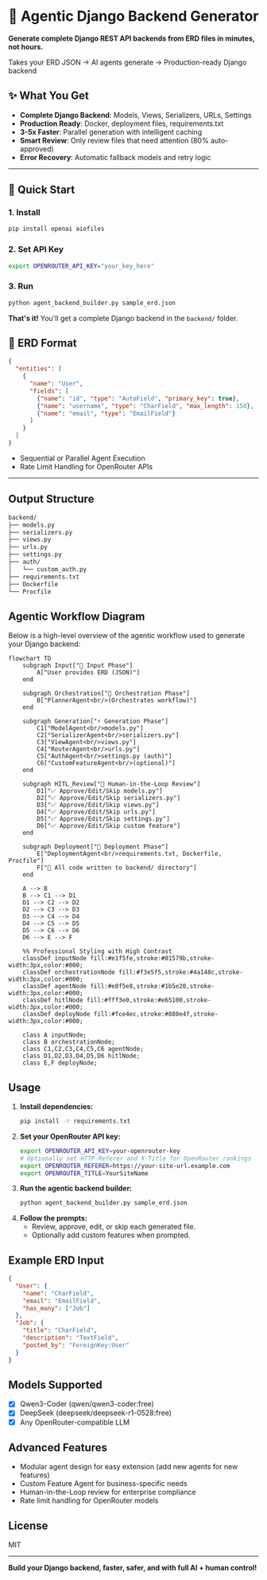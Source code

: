 # 🚀 Agentic Django Backend Generator

**Generate complete Django REST API backends from ERD files in minutes, not hours.**

Takes your ERD JSON → AI agents generate → Production-ready Django backend

## ✨ What You Get

- **Complete Django Backend**: Models, Views, Serializers, URLs, Settings
- **Production Ready**: Docker, deployment files, requirements.txt
- **3-5x Faster**: Parallel generation with intelligent caching
- **Smart Review**: Only review files that need attention (80% auto-approved)
- **Error Recovery**: Automatic fallback models and retry logic

---

## 🚀 Quick Start

### **1. Install**
```bash
pip install openai aiofiles
```

### **2. Set API Key**
```bash
export OPENROUTER_API_KEY="your_key_here"
```

### **3. Run**
```bash
python agent_backend_builder.py sample_erd.json
```

**That's it!** You'll get a complete Django backend in the `backend/` folder.

## 📝 ERD Format

```json
{
  "entities": [
    {
      "name": "User",
      "fields": [
        {"name": "id", "type": "AutoField", "primary_key": true},
        {"name": "username", "type": "CharField", "max_length": 150},
        {"name": "email", "type": "EmailField"}
      ]
    }
  ]
}
```  
- Sequential or Parallel Agent Execution  
- Rate Limit Handling for OpenRouter APIs  

---

## Output Structure

```bash
backend/
├── models.py
├── serializers.py
├── views.py
├── urls.py
├── settings.py
├── auth/
│   └── custom_auth.py
├── requirements.txt
├── Dockerfile
└── Procfile
```

## Agentic Workflow Diagram

Below is a high-level overview of the agentic workflow used to generate your Django backend:

```mermaid
flowchart TD
    subgraph Input["🎯 Input Phase"]
        A["User provides ERD (JSON)"]
    end

    subgraph Orchestration["🧠 Orchestration Phase"]
        B["PlannerAgent<br/>(Orchestrates workflow)"]
    end

    subgraph Generation["⚡ Generation Phase"]
        C1["ModelAgent<br/>models.py"]
        C2["SerializerAgent<br/>serializers.py"]
        C3["ViewAgent<br/>views.py"]
        C4["RouterAgent<br/>urls.py"]
        C5["AuthAgent<br/>settings.py (auth)"]
        C6["CustomFeatureAgent<br/>(optional)"]
    end

    subgraph HITL_Review["👤 Human-in-the-Loop Review"]
        D1["✅ Approve/Edit/Skip models.py"]
        D2["✅ Approve/Edit/Skip serializers.py"]
        D3["✅ Approve/Edit/Skip views.py"]
        D4["✅ Approve/Edit/Skip urls.py"]
        D5["✅ Approve/Edit/Skip settings.py"]
        D6["✅ Approve/Edit/Skip custom feature"]
    end

    subgraph Deployment["🚀 Deployment Phase"]
        E["DeploymentAgent<br/>requirements.txt, Dockerfile, Procfile"]
        F["📁 All code written to backend/ directory"]
    end

    A --> B
    B --> C1 --> D1
    D1 --> C2 --> D2
    D2 --> C3 --> D3
    D3 --> C4 --> D4
    D4 --> C5 --> D5
    D5 --> C6 --> D6
    D6 --> E --> F

    %% Professional Styling with High Contrast
    classDef inputNode fill:#e1f5fe,stroke:#01579b,stroke-width:3px,color:#000;
    classDef orchestrationNode fill:#f3e5f5,stroke:#4a148c,stroke-width:3px,color:#000;
    classDef agentNode fill:#e8f5e8,stroke:#1b5e20,stroke-width:3px,color:#000;
    classDef hitlNode fill:#fff3e0,stroke:#e65100,stroke-width:3px,color:#000;
    classDef deployNode fill:#fce4ec,stroke:#880e4f,stroke-width:3px,color:#000;
    
    class A inputNode;
    class B orchestrationNode;
    class C1,C2,C3,C4,C5,C6 agentNode;
    class D1,D2,D3,D4,D5,D6 hitlNode;
    class E,F deployNode;
```

## Usage

1. **Install dependencies:**
   ```bash
   pip install -r requirements.txt
   ```
2. **Set your OpenRouter API key:**
   ```bash
   export OPENROUTER_API_KEY=your-openrouter-key
   # Optionally set HTTP-Referer and X-Title for OpenRouter rankings
   export OPENROUTER_REFERER=https://your-site-url.example.com
   export OPENROUTER_TITLE=YourSiteName
   ```
3. **Run the agentic backend builder:**
   ```bash
   python agent_backend_builder.py sample_erd.json
   ```
4. **Follow the prompts:**
   - Review, approve, edit, or skip each generated file.
   - Optionally add custom features when prompted.

## Example ERD Input
```json
{
  "User": {
    "name": "CharField",
    "email": "EmailField",
    "has_many": ["Job"]
  },
  "Job": {
    "title": "CharField",
    "description": "TextField",
    "posted_by": "ForeignKey:User"
  }
}
```

## Models Supported
- [x] Qwen3-Coder (qwen/qwen3-coder:free)
- [x] DeepSeek (deepseek/deepseek-r1-0528:free)
- [x] Any OpenRouter-compatible LLM

## Advanced Features
- Modular agent design for easy extension (add new agents for new features)
- Custom Feature Agent for business-specific needs
- Human-in-the-Loop review for enterprise compliance
- Rate limit handling for OpenRouter models

## License
MIT

---

**Build your Django backend, faster, safer, and with full AI + human control!** 